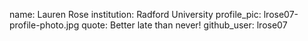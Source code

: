 name: Lauren Rose
institution: Radford University
profile_pic: lrose07-profile-photo.jpg
quote: Better late than never!
github_user: lrose07